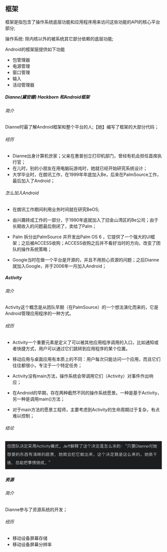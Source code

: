 ## 框架

框架是指包含了操作系统底层功能和应用程序用来访问这些功能的API的核心平台部分;

操作系统: 除内核以外的被系统其它部分依赖的底层功能;

Android的框架层提供如下功能

- 包管理器
- 电源管理
- 窗口管理
- 输入
- 活动管理器

##### Dianne(黛安娜) Hackborn 和Android框架

###### 简介

Dianne时最了解Android框架和整个平台的人;【她】编写了框架的大部分代码；

###### 经历

- Dianne出身计算机世家；父亲在惠普创立打印机部门，曾经有机会担任首席执行官；
- 在儿时，别的小朋友在用电脑玩游戏时，她就已经开始研究系统设计；
- 大学毕业时，在朗讯工作，在1999年年底加入Be，后来在PalmSource工作，最后加入了Android；

###### 怎么加入Android

- 在朗讯工作期间利用业务时间就在研究BeOS;

- 由兴趣转成工作的一部分，于1990年底就加入了旧金山湾区的Be公司；由于长期收入的问题最后倒闭了，卖给了Palm；
- Palm 拆分出PalmSource 并开发出Palm OS 6 ，它提供了一个强大的UI框架；之后被ACCESS收购；ACCESS收购之后并不看好当时的方向，改变了团队的操作系统策略；
- Google当时在做一个平台是开源的，并且不用担心资源的问题；之后Dianne就加入Google，并于2006年一月加入Android；

##### Activity

###### 简介

Activity这个概念是从团队早期（在PalmSource）的一个想法演化而来的，它是Android管理应用程序的一种方式。

###### 经历

- Activity一个重要元素是定义了可以被其他应用程序调用的入口，比如通知或者快捷方式，用户可以通过它们跳转到应用程序的某个位置。

- 移动应用与桌面应用有本质上的不同：用户每次只能访问一个应用，而且它们往往都很小，专注于一个特定任务；
- Activity没有main方法，操作系统会带调用它们（Activity）对事件作出响应；

- 在Android的早期，存在两种截然不同的操作系统愿景。一种是基于Activity，另一种是调用main()方法；

- 对于main方法的愿景工程师，主要考虑到Activity的生命周期过于复杂，有点难以控制；

###### 结论

![image-20230205150653394](https://raw.githubusercontent.com/dashingqi/DQPicBeg/main/image-20230205150653394.png)

##### 资源

###### 简介

Dianne参与了资源系统的开发；

###### 经历

- 移动设备屏幕存储
- 移动设备屏幕分辨率
